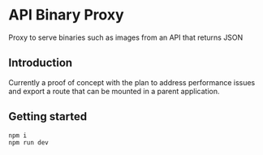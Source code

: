 # API Binary Proxy

Proxy to serve binaries such as images from an API that returns JSON

## Introduction

Currently a proof of concept with the plan to address performance issues and export a route that can be mounted in a parent application.

## Getting started

```
npm i
npm run dev
```